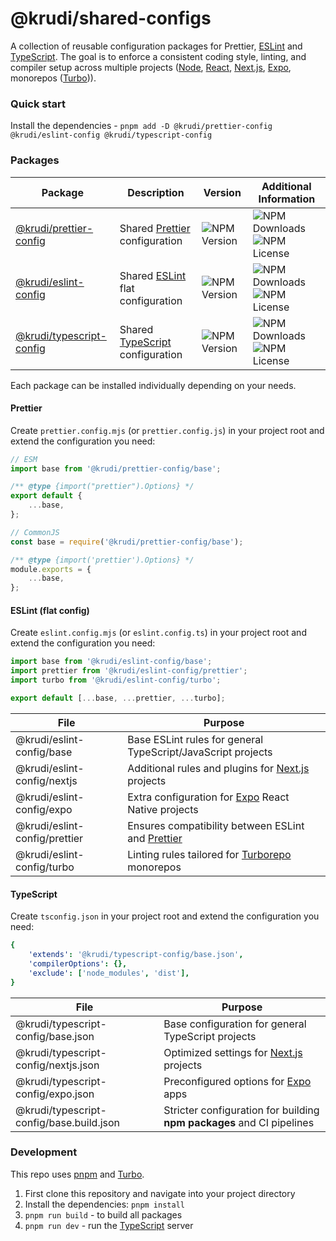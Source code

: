 # @krudi/shared-configs

A collection of reusable configuration packages for Prettier,
[ESLint](https://github.com/eslint/eslint) and
[TypeScript](https://github.com/microsoft/TypeScript). The goal is to enforce a
consistent coding style, linting, and compiler setup across multiple projects
([Node](https://github.com/nodejs/node),
[React](https://github.com/facebook/react/),
[Next.js](https://github.com/vercel/next.js),
[Expo](https://github.com/expo/expo), monorepos
([Turbo](https://github.com/vercel/turborepo))).

### Quick start

Install the dependencies -
`pnpm add -D @krudi/prettier-config @krudi/eslint-config @krudi/typescript-config`

### Packages

| Package                                                                            | Description                                                                | Version                                                                                   | Additional Information                                                                                 |
| ---------------------------------------------------------------------------------- | -------------------------------------------------------------------------- | ----------------------------------------------------------------------------------------- | ------------------------------------------------------------------------------------------------------ |
| [@krudi/prettier-config](https://www.npmjs.com/package/@krudi/prettier-config)     | Shared [Prettier](https://github.com/prettier/prettier) configuration      | ![NPM Version](https://img.shields.io/npm/v/@krudi/prettier-config)                        | ![NPM Downloads](https://img.shields.io/npm/dm/@krudi/prettier-config) ![NPM License](https://img.shields.io/npm/l/@krudi/prettier-config) |
| [@krudi/eslint-config](https://www.npmjs.com/package/@krudi/eslint-config)         | Shared [ESLint](https://github.com/eslint/eslint) flat configuration       | ![NPM Version](https://img.shields.io/npm/v/@krudi/eslint-config)                          | ![NPM Downloads](https://img.shields.io/npm/dm/@krudi/eslint-config) ![NPM License](https://img.shields.io/npm/l/@krudi/eslint-config)     |
| [@krudi/typescript-config](https://www.npmjs.com/package/@krudi/typescript-config) | Shared [TypeScript](https://github.com/microsoft/TypeScript) configuration | ![NPM Version](https://img.shields.io/npm/v/@krudi/typescript-config)                      | ![NPM Downloads](https://img.shields.io/npm/dm/@krudi/typescript-config) ![NPM License](https://img.shields.io/npm/l/@krudi/typescript-config) |

Each package can be installed individually depending on your needs.

#### Prettier

Create `prettier.config.mjs` (or `prettier.config.js`) in your project root and
extend the configuration you need:

```js
// ESM
import base from '@krudi/prettier-config/base';

/** @type {import("prettier").Options} */
export default {
    ...base,
};

// CommonJS
const base = require('@krudi/prettier-config/base');

/** @type {import('prettier').Options} */
module.exports = {
    ...base,
};
```

#### ESLint (flat config)

Create `eslint.config.mjs` (or `eslint.config.ts`) in your project root and
extend the configuration you need:

```js
import base from '@krudi/eslint-config/base';
import prettier from '@krudi/eslint-config/prettier';
import turbo from '@krudi/eslint-config/turbo';

export default [...base, ...prettier, ...turbo];
```

| File                          | Purpose                                                                                   |
| ----------------------------- | ----------------------------------------------------------------------------------------- |
| @krudi/eslint-config/base     | Base ESLint rules for general TypeScript/JavaScript projects                              |
| @krudi/eslint-config/nextjs   | Additional rules and plugins for [Next.js](https://github.com/vercel/next.js) projects    |
| @krudi/eslint-config/expo     | Extra configuration for [Expo](https://github.com/expo/expo) React Native projects        |
| @krudi/eslint-config/prettier | Ensures compatibility between ESLint and [Prettier](https://github.com/prettier/prettier) |
| @krudi/eslint-config/turbo    | Linting rules tailored for [Turborepo](https://github.com/vercel/turborepo) monorepos     |

#### TypeScript

Create `tsconfig.json` in your project root and extend the configuration you
need:

```yaml
{
    'extends': '@krudi/typescript-config/base.json',
    'compilerOptions': {},
    'exclude': ['node_modules', 'dist'],
}
```

| File                                     | Purpose                                                                      |
| ---------------------------------------- | ---------------------------------------------------------------------------- |
| @krudi/typescript-config/base.json       | Base configuration for general TypeScript projects                           |
| @krudi/typescript-config/nextjs.json     | Optimized settings for [Next.js](https://github.com/vercel/next.js) projects |
| @krudi/typescript-config/expo.json       | Preconfigured options for [Expo](https://github.com/expo/expo) apps          |
| @krudi/typescript-config/base.build.json | Stricter configuration for building **npm packages** and CI pipelines        |

### Development

This repo uses [pnpm](https://github.com/pnpm/pnpm) and
[Turbo](https://github.com/vercel/turborepo).

1. First clone this repository and navigate into your project directory
2. Install the dependencies: `pnpm install`
3. `pnpm run build` - to build all packages
4. `pnpm run dev` - run the [TypeScript](https://www.typescriptlang.org/) server

